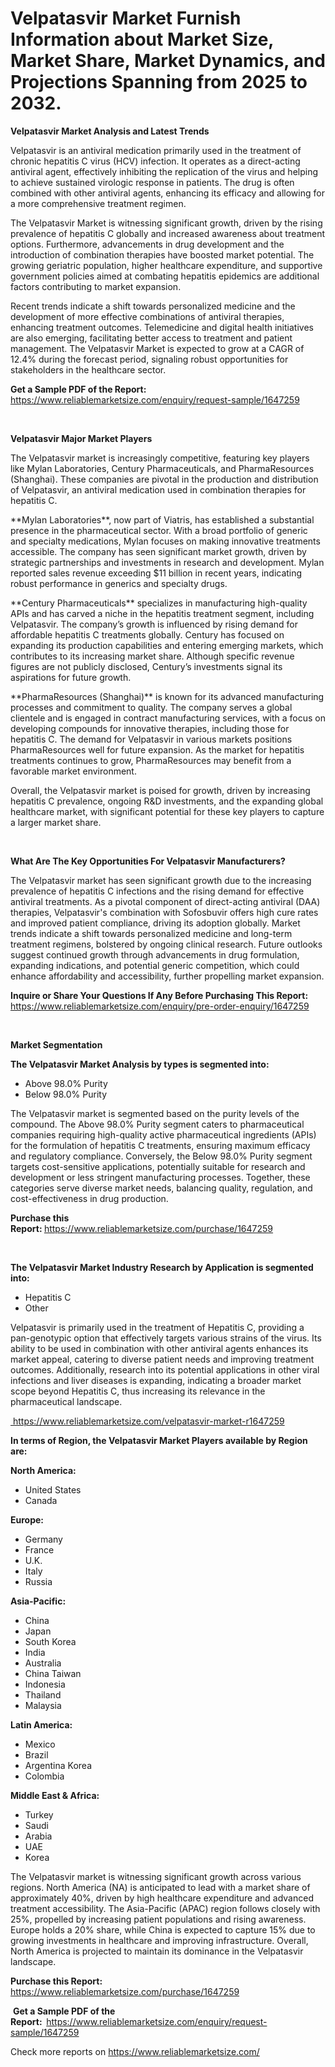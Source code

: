 <p><h1>Velpatasvir Market Furnish Information about Market Size, Market Share, Market Dynamics, and Projections Spanning from 2025 to 2032.</h1></p><p><strong>Velpatasvir Market Analysis and Latest Trends</strong></p>
<p><p>Velpatasvir is an antiviral medication primarily used in the treatment of chronic hepatitis C virus (HCV) infection. It operates as a direct-acting antiviral agent, effectively inhibiting the replication of the virus and helping to achieve sustained virologic response in patients. The drug is often combined with other antiviral agents, enhancing its efficacy and allowing for a more comprehensive treatment regimen.</p><p>The Velpatasvir Market is witnessing significant growth, driven by the rising prevalence of hepatitis C globally and increased awareness about treatment options. Furthermore, advancements in drug development and the introduction of combination therapies have boosted market potential. The growing geriatric population, higher healthcare expenditure, and supportive government policies aimed at combating hepatitis epidemics are additional factors contributing to market expansion.</p><p>Recent trends indicate a shift towards personalized medicine and the development of more effective combinations of antiviral therapies, enhancing treatment outcomes. Telemedicine and digital health initiatives are also emerging, facilitating better access to treatment and patient management. The Velpatasvir Market is expected to grow at a CAGR of 12.4% during the forecast period, signaling robust opportunities for stakeholders in the healthcare sector.</p></p>
<p><strong>Get a Sample PDF of the Report:&nbsp;</strong> <a href="https://www.reliablemarketsize.com/enquiry/request-sample/1647259?utm_campaign=2268&utm_medium=2&utm_source=Github&utm_content=ia&utm_term=30012025&utm_id=velpatasvir">https://www.reliablemarketsize.com/enquiry/request-sample/1647259</a></p>
<p>&nbsp;</p>
<p><strong>Velpatasvir Major Market Players</strong></p>
<p><p>The Velpatasvir market is increasingly competitive, featuring key players like Mylan Laboratories, Century Pharmaceuticals, and PharmaResources (Shanghai). These companies are pivotal in the production and distribution of Velpatasvir, an antiviral medication used in combination therapies for hepatitis C.</p><p>**Mylan Laboratories**, now part of Viatris, has established a substantial presence in the pharmaceutical sector. With a broad portfolio of generic and specialty medications, Mylan focuses on making innovative treatments accessible. The company has seen significant market growth, driven by strategic partnerships and investments in research and development. Mylan reported sales revenue exceeding $11 billion in recent years, indicating robust performance in generics and specialty drugs.</p><p>**Century Pharmaceuticals** specializes in manufacturing high-quality APIs and has carved a niche in the hepatitis treatment segment, including Velpatasvir. The company’s growth is influenced by rising demand for affordable hepatitis C treatments globally. Century has focused on expanding its production capabilities and entering emerging markets, which contributes to its increasing market share. Although specific revenue figures are not publicly disclosed, Century’s investments signal its aspirations for future growth.</p><p>**PharmaResources (Shanghai)** is known for its advanced manufacturing processes and commitment to quality. The company serves a global clientele and is engaged in contract manufacturing services, with a focus on developing compounds for innovative therapies, including those for hepatitis C. The demand for Velpatasvir in various markets positions PharmaResources well for future expansion. As the market for hepatitis treatments continues to grow, PharmaResources may benefit from a favorable market environment.</p><p>Overall, the Velpatasvir market is poised for growth, driven by increasing hepatitis C prevalence, ongoing R&D investments, and the expanding global healthcare market, with significant potential for these key players to capture a larger market share.</p></p>
<p>&nbsp;</p>
<p><strong>What Are The Key Opportunities For Velpatasvir Manufacturers?</strong></p>
<p><p>The Velpatasvir market has seen significant growth due to the increasing prevalence of hepatitis C infections and the rising demand for effective antiviral treatments. As a pivotal component of direct-acting antiviral (DAA) therapies, Velpatasvir's combination with Sofosbuvir offers high cure rates and improved patient compliance, driving its adoption globally. Market trends indicate a shift towards personalized medicine and long-term treatment regimens, bolstered by ongoing clinical research. Future outlooks suggest continued growth through advancements in drug formulation, expanding indications, and potential generic competition, which could enhance affordability and accessibility, further propelling market expansion.</p></p>
<p><strong>Inquire or Share Your Questions If Any Before Purchasing This Report:</strong> <a href="https://www.reliablemarketsize.com/enquiry/pre-order-enquiry/1647259?utm_campaign=2268&utm_medium=2&utm_source=Github&utm_content=ia&utm_term=30012025&utm_id=velpatasvir">https://www.reliablemarketsize.com/enquiry/pre-order-enquiry/1647259</a></p>
<p>&nbsp;</p>
<p><strong>Market Segmentation</strong></p>
<p><strong>The Velpatasvir Market Analysis by types is segmented into:</strong></p>
<p><ul><li>Above 98.0% Purity</li><li>Below 98.0% Purity</li></ul></p>
<p><p>The Velpatasvir market is segmented based on the purity levels of the compound. The Above 98.0% Purity segment caters to pharmaceutical companies requiring high-quality active pharmaceutical ingredients (APIs) for the formulation of hepatitis C treatments, ensuring maximum efficacy and regulatory compliance. Conversely, the Below 98.0% Purity segment targets cost-sensitive applications, potentially suitable for research and development or less stringent manufacturing processes. Together, these categories serve diverse market needs, balancing quality, regulation, and cost-effectiveness in drug production.</p></p>
<p><strong>Purchase this Report:&nbsp;</strong><a href="https://www.reliablemarketsize.com/purchase/1647259?utm_campaign=2268&utm_medium=2&utm_source=Github&utm_content=ia&utm_term=30012025&utm_id=velpatasvir">https://www.reliablemarketsize.com/purchase/1647259</a></p>
<p>&nbsp;</p>
<p><strong>The Velpatasvir Market Industry Research by Application is segmented into:</strong></p>
<p><ul><li>Hepatitis C</li><li>Other</li></ul></p>
<p><p>Velpatasvir is primarily used in the treatment of Hepatitis C, providing a pan-genotypic option that effectively targets various strains of the virus. Its ability to be used in combination with other antiviral agents enhances its market appeal, catering to diverse patient needs and improving treatment outcomes. Additionally, research into its potential applications in other viral infections and liver diseases is expanding, indicating a broader market scope beyond Hepatitis C, thus increasing its relevance in the pharmaceutical landscape.</p></p>
<p><a href="https://www.reliablemarketsize.com/velpatasvir-market-r1647259?utm_campaign=2268&utm_medium=2&utm_source=Github&utm_content=ia&utm_term=30012025&utm_id=velpatasvir">&nbsp;https://www.reliablemarketsize.com/velpatasvir-market-r1647259</a></p>
<p><strong>In terms of Region, the Velpatasvir Market Players available by Region are:</strong></p>
<p>
    <p> <strong> North America: </strong>
        <ul>
            <li>United States</li>
            <li>Canada</li>
        </ul>
        </p> 
    <p> <strong> Europe: </strong>
        <ul>
            <li>Germany</li>
            <li>France</li>
            <li>U.K.</li>
            <li>Italy</li>
            <li>Russia</li>
        </ul>
        </p> 
    <p> <strong> Asia-Pacific: </strong>
        <ul>
            <li>China</li>
            <li>Japan</li>
            <li>South Korea</li>
            <li>India</li>
            <li>Australia</li>
            <li>China Taiwan</li>
            <li>Indonesia</li>
            <li>Thailand</li>
            <li>Malaysia</li>
        </ul>
        </p> 
    <p> <strong> Latin America: </strong>
        <ul>
            <li>Mexico</li>
            <li>Brazil</li>
            <li>Argentina Korea</li>
            <li>Colombia</li>
        </ul>
        </p> 
    <p> <strong> Middle East & Africa: </strong>
        <ul>
            <li>Turkey</li>
            <li>Saudi</li>
            <li>Arabia</li>
            <li>UAE</li>
            <li>Korea</li>
        </ul>
    </p>
    </p>
<p><p>The Velpatasvir market is witnessing significant growth across various regions. North America (NA) is anticipated to lead with a market share of approximately 40%, driven by high healthcare expenditure and advanced treatment accessibility. The Asia-Pacific (APAC) region follows closely with 25%, propelled by increasing patient populations and rising awareness. Europe holds a 20% share, while China is expected to capture 15% due to growing investments in healthcare and improving infrastructure. Overall, North America is projected to maintain its dominance in the Velpatasvir landscape.</p></p>
<p><strong>Purchase this Report: </strong><a href="https://www.reliablemarketsize.com/purchase/1647259?utm_campaign=2268&utm_medium=2&utm_source=Github&utm_content=ia&utm_term=30012025&utm_id=velpatasvir">https://www.reliablemarketsize.com/purchase/1647259</a></p>
<p>&nbsp;<strong>Get a Sample PDF of the Report:&nbsp;&nbsp;</strong><a href="https://www.reliablemarketsize.com/enquiry/request-sample/1647259?utm_campaign=2268&utm_medium=2&utm_source=Github&utm_content=ia&utm_term=30012025&utm_id=velpatasvir">https://www.reliablemarketsize.com/enquiry/request-sample/1647259</a></p>
<p><strong></strong></p>
<p>Check more reports on <a href="https://www.reliablemarketsize.com/?utm_campaign=2268&utm_medium=2&utm_source=Github&utm_content=ia&utm_term=30012025&utm_id=velpatasvir">https://www.reliablemarketsize.com/</a></p>